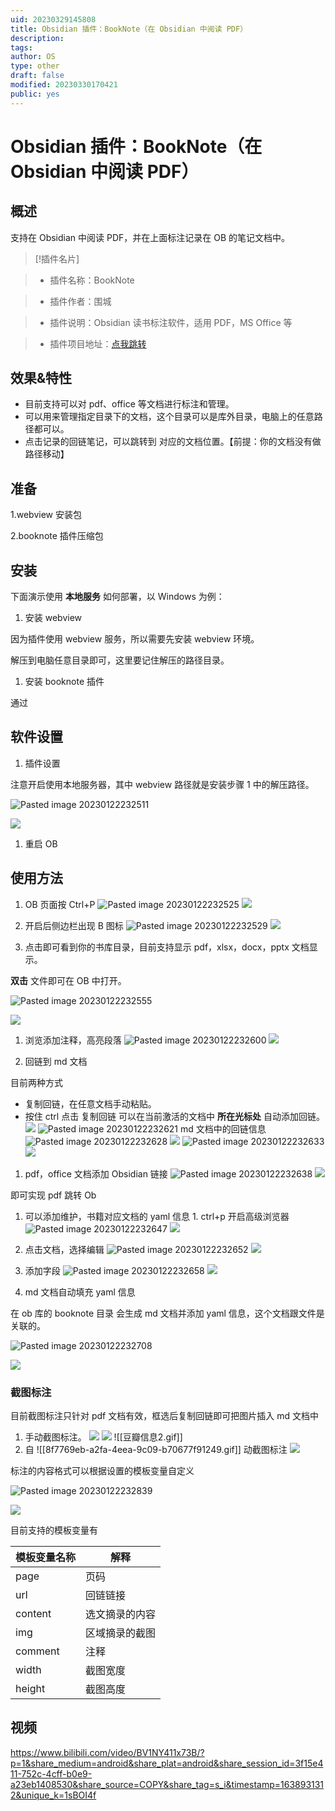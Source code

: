 ```yaml
---
uid: 20230329145808
title: Obsidian 插件：BookNote（在 Obsidian 中阅读 PDF）
description: 
tags: 
author: OS
type: other
draft: false
modified: 20230330170421
public: yes
---
```


# Obsidian 插件：BookNote（在 Obsidian 中阅读 PDF）

## 概述

支持在 Obsidian 中阅读 PDF，并在上面标注记录在 OB 的笔记文档中。

> [!插件名片]

> - 插件名称：BookNote

> - 插件作者：围城

> - 插件说明：Obsidian 读书标注软件，适用 PDF，MS Office 等

> - 插件项目地址：[点我跳转]()

## 效果&特性

- 目前支持可以对 pdf、office 等文档进行标注和管理。
- 可以用来管理指定目录下的文档，这个目录可以是库外目录，电脑上的任意路径都可以。
- 点击记录的回链笔记，可以跳转到 对应的文档位置。【前提：你的文档没有做路径移动】

## 准备

1.webview 安装包

2.booknote 插件压缩包

## 安装

下面演示使用 **本地服务** 如何部署，以 Windows 为例：

1. 安装 webview

因为插件使用 webview 服务，所以需要先安装 webview 环境。

解压到电脑任意目录即可，这里要记住解压的路径目录。

1. 安装 booknote 插件

通过

## 软件设置

1. 插件设置

注意开启使用本地服务器，其中 webview 路径就是安装步骤 1 中的解压路径。

![Pasted image 20230122232511](https://s1.vika.cn/space/2023/03/15/7288f36ec19f49a0b4adaaf3da2f30fd)

![](https://kknwfe6755.feishu.cn/space/api/box/stream/download/asynccode/?code=ZGVjZDQwZjZiNzM3MWZjZjRkOGE0YTQ5NmNlZjNhMWFfR0Q2cmhEdVVBZlJpZ3BJYzc3a3Z1RUIzeWlsOVVpTWNfVG9rZW46Ym94Y25JWTdOR0NSUDhJeXhZS2xPRThSTHFlXzE2NzQ0MDEwNDc6MTY3NDQwNDY0N19WNA)

1. 重启 OB

## 使用方法

1. OB 页面按 Ctrl+P
   ![Pasted image 20230122232525](https://s1.vika.cn/space/2023/03/15/ac4f8df46e404d90a00aa89a63cf708f)
   ![](https://kknwfe6755.feishu.cn/space/api/box/stream/download/asynccode/?code=YjljM2JhNzYxNzNkYjZkMjE5ZThiMmEzYTVhNzZkNjlfUjJjMTRhbHo2Z1dOa010VThUWXBIU0haRTJMTkFFeDJfVG9rZW46Ym94Y25nWGpGeDdzV1FYVWpkZVZSdzdSTFBmXzE2NzQ0MDEwNDc6MTY3NDQwNDY0N19WNA)
2. 开启后侧边栏出现 B 图标
   ![Pasted image 20230122232529](https://s1.vika.cn/space/2023/03/15/99808b07ca8a4a11bdf52e2aa70e4fef)
   ![](https://kknwfe6755.feishu.cn/space/api/box/stream/download/asynccode/?code=YmQ4YWFkNjJkNDc2MTkwOWZjOTY3ZmNhMzJmN2NkYTlfbnN5c0lFTjFQN0taT0I3NjdSWUFDcFdwdGZBbGR6MkRfVG9rZW46Ym94Y25OYUd1WGJFako5YlVlcmJxeDdYUjdkXzE2NzQ0MDEwNDc6MTY3NDQwNDY0N19WNA)

3. 点击即可看到你的书库目录，目前支持显示 pdf，xlsx，docx，pptx 文档显示。

**双击** 文件即可在 OB 中打开。

![Pasted image 20230122232555](https://s1.vika.cn/space/2023/03/15/7a0372d23dd748e3ba926af4ee671dff)

![](https://kknwfe6755.feishu.cn/space/api/box/stream/download/asynccode/?code=YjcwNzhmNzFhZjk4ZDcxNDVjMjcxYmNhNGYzMGU5ZGVfNGFXRVBJOTZpQjBDSWFIcTg2S0tJR1lva2E5UHBYUFpfVG9rZW46Ym94Y25LWkN1djJndEVsWVI0UWd3cDVKUktkXzE2NzQ0MDEwNDc6MTY3NDQwNDY0N19WNA)

1. 浏览添加注释，高亮段落
   ![Pasted image 20230122232600](https://s1.vika.cn/space/2023/03/15/057685cc00884f50ac3a07c994a770ae)
   ![](https://kknwfe6755.feishu.cn/space/api/box/stream/download/asynccode/?code=MjNlMGQ2Njk4NDVhOWIyMTJmNDFlNjAwOTYyZTIwYzVfaXQxb3RXcFZ4eGZOcWdQbldYU2c4YmpJZXRwS0NGQlZfVG9rZW46Ym94Y25zZ3pUazhXRTRDQ2Q5bGhZTWhBd2ZnXzE2NzQ0MDEwNDc6MTY3NDQwNDY0N19WNA)

2. 回链到 md 文档

目前两种方式

- 复制回链，在任意文档手动粘贴。
- 按住 ctrl 点击 复制回链 可以在当前激活的文档中 **所在光标处** 自动添加回链。
    ![](https://kknwfe6755.feishu.cn/space/api/box/stream/download/asynccode/?code=NDYwN2JiYzQ5Y2ZhOWM4MDE2MTMxZTE4OWM1ZDQwMTBfczkxdGtGc1ZrUnlQNzFoREh5VE9SYkFOOHRNMUJrTXhfVG9rZW46Ym94Y25wSXlud1g1QkJVZHN1Q0ptSDhaRnRiXzE2NzQ0MDEwNDc6MTY3NDQwNDY0N19WNA)
    ![Pasted image 20230122232621](https://s1.vika.cn/space/2023/03/15/4563f7da89b6491690ef2bda2c0e5c9d)
    md 文档中的回链信息
    ![Pasted image 20230122232628](https://s1.vika.cn/space/2023/03/15/8bcd3d8c4e4843cb99b60aa2af2c1678)
    ![](https://kknwfe6755.feishu.cn/space/api/box/stream/download/asynccode/?code=YTFkNTRhMzgwZDQ3NjJhMTRlMTdhZDczZGJmOTZjOTVfRjhCUDZ2cVAyU1BKTjdwbWF3SkJSaGw4SzNaWWQ3TUhfVG9rZW46Ym94Y25JZ0RzSk1Ja044SGJoeWFYTVZ0VXZiXzE2NzQ0MDEwNDc6MTY3NDQwNDY0N19WNA)
    ![Pasted image 20230122232633](https://s1.vika.cn/space/2023/03/15/da72ba4293164a67a31bd7f3fb4eadd4)
    ![](https://kknwfe6755.feishu.cn/space/api/box/stream/download/asynccode/?code=N2Q4NjgwNWY0NWVhMWI2NzBmNjg3OTdmYmVlODYxY2JfaGlaUmtqMW04M2dXNktEY0ZGWVBGNXAwZ0hGWUFQQ1dfVG9rZW46Ym94Y242MFpQa3I3cVBxT3FRZEt6Q0cxSVVjXzE2NzQ0MDEwNDc6MTY3NDQwNDY0N19WNA)

1. pdf，office 文档添加 Obsidian 链接
   ![Pasted image 20230122232638](https://s1.vika.cn/space/2023/03/15/fcdf73d541154ea19bcc56c91590c323)
   ![](https://kknwfe6755.feishu.cn/space/api/box/stream/download/asynccode/?code=MDljZTIwOWQ2MzE5MjA3ZjI2YTI5NDNiNWY5NDZmMWZfVHo1Z2tjVkQ3aUJjSGNHTkh5TWVtamxpUEtYYVBnVnFfVG9rZW46Ym94Y25wU0xiRmhPblEyQW8zaXlSQ1gxelFoXzE2NzQ0MDEwNDc6MTY3NDQwNDY0N19WNA)

即可实现 pdf 跳转 Ob

1. 可以添加维护，书籍对应文档的 yaml 信息 1. ctrl+p 开启高级浏览器
   ![Pasted image 20230122232647](https://s1.vika.cn/space/2023/03/15/859cec9243a64c8ca651a09da02072e0)
   ![](https://kknwfe6755.feishu.cn/space/api/box/stream/download/asynccode/?code=MzNmOGYxMTlmOWMyZjgxMWRiNTlmNzg1NWQ0YzFhNWJfTTZHWTJzUFZrWWEzNUhFa2NQSFp1aDZFT3BaQlR6MmxfVG9rZW46Ym94Y25jY3hyZ1phNWoxeWREMExxTmplQ0llXzE2NzQ0MDEwNDc6MTY3NDQwNDY0N19WNA)

2. 点击文档，选择编辑
   ![Pasted image 20230122232652](https://s1.vika.cn/space/2023/03/15/d628ce4e9cff46378ef0c72a50919834)
   ![](https://kknwfe6755.feishu.cn/space/api/box/stream/download/asynccode/?code=YjRiNzAyZmY0ZGE0YmUyYjM2OTczYmY0ODc1MjczYWVfUXpCc2hRVkFXVGh4bGY3RWd6bXE1MEtlcHJ4eGkxUElfVG9rZW46Ym94Y25HUnlxcm54S1ZTSEpXS0UxalphaE1kXzE2NzQ0MDEwNDc6MTY3NDQwNDY0N19WNA)

3. 添加字段
   ![Pasted image 20230122232658](https://s1.vika.cn/space/2023/03/15/e34f369029f94a58860a110709f35122)
   ![](https://kknwfe6755.feishu.cn/space/api/box/stream/download/asynccode/?code=N2U1ZGU2MmQ5N2JjMjlkMWJjN2YzMjIxNzAyMTMwOGRfZ0hsVTFMTlZkVHVYNWw1VzA2TjhsdnJ0aTRneGoyMFlfVG9rZW46Ym94Y25KVWZMazNFQ1hSbkFVbm16VkVOZnJnXzE2NzQ0MDEwNDc6MTY3NDQwNDY0N19WNA)

4. md 文档自动填充 yaml 信息

在 ob 库的 booknote 目录 会生成 md 文档并添加 yaml 信息，这个文档跟文件是关联的。

![Pasted image 20230122232708](https://s1.vika.cn/space/2023/03/15/2b7bba95a2984ce49a7d11bcf1bf36e3)

![](https://kknwfe6755.feishu.cn/space/api/box/stream/download/asynccode/?code=NDI3YTI4OTUwNTA4M2JiOTFiNjhlM2RlM2Y5YWI1Nzdfb2d1SWlCcDZwa25jM1FtWkUzMmR2QWZuYUgweDFHZ0RfVG9rZW46Ym94Y25RYlREMFIzSjJsVldWcGc2Z3RPcUhmXzE2NzQ0MDEwNDc6MTY3NDQwNDY0N19WNA)

### 截图标注

目前截图标注只针对 pdf 文档有效，框选后复制回链即可把图片插入 md 文档中

1. 手动截图标注。
   ![](https://internal-api-drive-stream.feishu.cn/space/api/box/stream/download/preview/boxcnbKbCa8kdE7rDNbcXqhtSUh/?preview_type=16)
   ![](https://kknwfe6755.feishu.cn/space/api/box/stream/download/asynccode/?code=YTYxZDE3NzZkNzljMjNiYTFkZDA2ZWM1MjFhYjcxMzZfcFZrSkRrMDFSWGtJZnlrVTh3NE81TmlDYXZPSU9sSVBfVG9rZW46Ym94Y25iS2JDYThrZEU3ckROYmNYcWh0U1VoXzE2NzQ0MDEwNDc6MTY3NDQwNDY0N19WNA)
   ![[豆瓣信息2.gif]]
2. 自 ![[8f7769eb-a2fa-4eea-9c09-b70677f91249.gif]] 动截图标注
   ![](https://kknwfe6755.feishu.cn/space/api/box/stream/download/asynccode/?code=OWExMTczMjhiMDU2YTE1OGY4ZWEwYjJkZWEzMzBjMWFfT0tLTktDMzBuc1pXZktvWnVVOVE0ZU4ycHY5cFFReW1fVG9rZW46Ym94Y25QaGtUelR1dUlFaVd6TnF5WEltaFRkXzE2NzQ0MDEwNDc6MTY3NDQwNDY0N19WNA)

标注的内容格式可以根据设置的模板变量自定义

![Pasted image 20230122232839](https://s1.vika.cn/space/2023/03/15/19d45d8e1a374fa08e1e2616cb793132)

![](https://kknwfe6755.feishu.cn/space/api/box/stream/download/asynccode/?code=NjgyZmQ3ODVlMDMyY2E2MTllZjUxNzg4YWNmYTMwYTlfTGkwZFhRb3BsVlhva1ZxY1J3VUI4QnV2R0FJVVhCZmlfVG9rZW46Ym94Y25BSGhFZE9JTk9BYnhjWnNQYkw0Z1NjXzE2NzQ0MDEwNDc6MTY3NDQwNDY0N19WNA)

目前支持的模板变量有

| 模板变量名称 | 解释           |
| ------------ | -------------- |
| page         | 页码           |
| url          | 回链链接       |
| content      | 选文摘录的内容 |
| img          | 区域摘录的截图 |
| comment      | 注释           |
| width        | 截图宽度       |
| height       | 截图高度       |

## 视频

<https://www.bilibili.com/video/BV1NY411x73B/?p=1&share_medium=android&share_plat=android&share_session_id=3f15e411-752c-4cff-b0e9-a23eb1408530&share_source=COPY&share_tag=s_i&timestamp=1638931312&unique_k=1sBOI4f>
